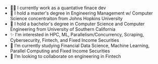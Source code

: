 - 🙋‍♂️ I currently work as a quantative finace dev
- 🙋 I hold a master's degree in Engineering Management w/ Computer Science concentraiton from Johns Hopkins University
- 🙋‍ I hold a bachelor's degree in Computer Science and Computer Engineering from University of Southern California
- ✨ I'm interested in HPC, ML, Parallelism/Concurrency, Scraping, Cybersecurity, Fintech, and Fixed Income Securities
- 🌱 I’m currently studying Financial Data Science, Machine Learning, Parallel Computing and Fixed Income Securities
- 👯 I’m looking to collaborate on engineering in Fintech
</br>
